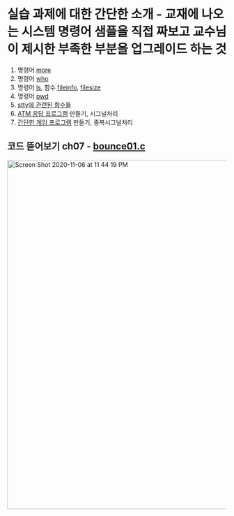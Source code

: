 # 실습 과제에 대한 간단한 소개 - 교재에 나오는 시스템 명령어 샘플을 직접 짜보고 교수님이 제시한 부족한 부분을 업그레이드 하는 것
1. 명령어 [more](https://github.com/kdh7575070/taeha-kang/tree/main/%EA%B5%90%EA%B3%BC%EB%AA%A9%ED%98%95/2%20%EC%8B%9C%EC%8A%A4%ED%85%9C%ED%94%84%EB%A1%9C%EA%B7%B8%EB%9E%98%EB%B0%8D%20%EC%8B%A4%EC%8A%B5/ch01/more02.c)
2. 명령어 [who](https://github.com/kdh7575070/taeha-kang/tree/main/%EA%B5%90%EA%B3%BC%EB%AA%A9%ED%98%95/2%20%EC%8B%9C%EC%8A%A4%ED%85%9C%ED%94%84%EB%A1%9C%EA%B7%B8%EB%9E%98%EB%B0%8D%20%EC%8B%A4%EC%8A%B5/ch02/who02.c)
3. 명령어 [ls](https://github.com/kdh7575070/taeha-kang/tree/main/%EA%B5%90%EA%B3%BC%EB%AA%A9%ED%98%95/2%20%EC%8B%9C%EC%8A%A4%ED%85%9C%ED%94%84%EB%A1%9C%EA%B7%B8%EB%9E%98%EB%B0%8D%20%EC%8B%A4%EC%8A%B5/ch03/ls2.c), 함수 [fileinfo](https://github.com/kdh7575070/taeha-kang/tree/main/%EA%B5%90%EA%B3%BC%EB%AA%A9%ED%98%95/2%20%EC%8B%9C%EC%8A%A4%ED%85%9C%ED%94%84%EB%A1%9C%EA%B7%B8%EB%9E%98%EB%B0%8D%20%EC%8B%A4%EC%8A%B5/ch03/fileinfo.c), [filesize](https://github.com/kdh7575070/taeha-kang/tree/main/%EA%B5%90%EA%B3%BC%EB%AA%A9%ED%98%95/2%20%EC%8B%9C%EC%8A%A4%ED%85%9C%ED%94%84%EB%A1%9C%EA%B7%B8%EB%9E%98%EB%B0%8D%20%EC%8B%A4%EC%8A%B5/ch03/filesize.c)
4. 명령어 [pwd](https://github.com/kdh7575070/taeha-kang/tree/main/%EA%B5%90%EA%B3%BC%EB%AA%A9%ED%98%95/2%20%EC%8B%9C%EC%8A%A4%ED%85%9C%ED%94%84%EB%A1%9C%EA%B7%B8%EB%9E%98%EB%B0%8D%20%EC%8B%A4%EC%8A%B5/ch04/spwd.c)
5. [stty에 관련된 함수들](https://github.com/kdh7575070/taeha-kang/tree/main/%EA%B5%90%EA%B3%BC%EB%AA%A9%ED%98%95/2%20%EC%8B%9C%EC%8A%A4%ED%85%9C%ED%94%84%EB%A1%9C%EA%B7%B8%EB%9E%98%EB%B0%8D%20%EC%8B%A4%EC%8A%B5/ch05)
6. [ATM 응답 프로그램](https://github.com/kdh7575070/taeha-kang/tree/main/%EA%B5%90%EA%B3%BC%EB%AA%A9%ED%98%95/2%20%EC%8B%9C%EC%8A%A4%ED%85%9C%ED%94%84%EB%A1%9C%EA%B7%B8%EB%9E%98%EB%B0%8D%20%EC%8B%A4%EC%8A%B5/ch06/play_again4.c) 만들기, 시그널처리
7. [간단한 게임 프로그램](https://github.com/kdh7575070/taeha-kang/tree/main/%EA%B5%90%EA%B3%BC%EB%AA%A9%ED%98%95/2%20%EC%8B%9C%EC%8A%A4%ED%85%9C%ED%94%84%EB%A1%9C%EA%B7%B8%EB%9E%98%EB%B0%8D%20%EC%8B%A4%EC%8A%B5/ch07/bounce_aio.c.c) 만들기, 중복시그널처리

## 코드 뜯어보기 ch07 - [bounce01.c](https://github.com/kdh7575070/taeha-kang/tree/main/%EA%B5%90%EA%B3%BC%EB%AA%A9%ED%98%95/2%20%EC%8B%9C%EC%8A%A4%ED%85%9C%ED%94%84%EB%A1%9C%EA%B7%B8%EB%9E%98%EB%B0%8D%20%EC%8B%A4%EC%8A%B5/ch07/bounce1d.c)
<img width="800" alt="Screen Shot 2020-11-06 at 11 44 19 PM" src="https://user-images.githubusercontent.com/67677983/99944195-cad1a700-2db5-11eb-94c8-f322b9d38846.png">

